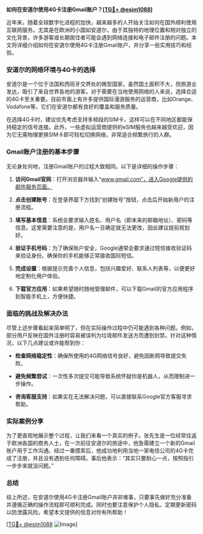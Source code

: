 **如何在安道尔使用4G卡注册Gmail账户？[[TG💪+ @esim1088](https://t.me/s/esim1088)]**

近年来，随着全球数字化进程的加快，越来越多的人开始关注如何在国外顺利使用互联网服务。尤其是在欧洲的小国如安道尔，由于其独特的地理位置和相对独立的文化背景，许多游客或长期居住者可能会遇到网络连接和电子邮件注册的问题。本文将详细介绍如何在安道尔使用4G卡注册Gmail账户，并分享一些实用技巧和经验。

### 安道尔的网络环境与4G卡的选择

安道尔是一个位于法国和西班牙交界处的微型国家，虽然国土面积不大，但旅游业发达，吸引了来自世界各地的游客。对于需要在当地使用网络的人来说，选择合适的4G卡至关重要。目前市面上有许多提供国际漫游服务的运营商，比如Orange、Vodafone等，它们在安道尔都有良好的覆盖和服务质量。

在选择4G卡时，建议优先考虑支持多频段的SIM卡，这样可以在不同地区都能保持稳定的信号连接。此外，一些虚拟运营商提供的eSIM服务也越来越受欢迎，因为它无需物理更换SIM卡即可轻松切换网络，非常适合频繁旅行的人群。

### Gmail账户注册的基本步骤

无论身处何地，注册Gmail账户的过程大致相同。以下是详细的操作步骤：

1. **访问Gmail官网**：打开浏览器并输入“www.gmail.com”，进入Google提供的邮件服务页面。
   
2. **点击创建账号**：在登录界面下方找到“创建账号”按钮，点击后开始新用户的注册流程。

3. **填写基本信息**：系统会要求输入姓名、用户名（即未来的邮箱地址）、密码等信息。这里需要注意的是，用户名一旦确定就无法更改，因此建议提前规划好。

4. **验证手机号码**：为了确保账户安全，Google通常会要求通过短信接收验证码来验证身份。确保你的手机能够正常接收国际短信。

5. **完成设置**：根据提示完善个人信息，包括兴趣爱好、联系人列表等，以便更好地定制化用户体验。

6. **下载官方应用**：如果希望随时随地管理邮件，可以下载Gmail的官方应用程序到智能手机上，方便快捷。

### 面临的挑战及解决办法

尽管上述步骤看起来简单明了，但在实际操作过程中仍可能遇到各种问题。例如，部分用户反映在国外注册时容易被误判为垃圾邮件发送方而遭到封禁。针对这种情况，以下几点建议或许能帮到你：

- **检查网络稳定性**：确保所使用的4G网络信号良好，避免因断网导致提交失败。
  
- **避免频繁尝试**：一次性多次提交可能导致系统怀疑你是机器人，从而限制进一步操作。

- **咨询客服支持**：如果实在无法解决问题，可以直接联系Google官方客服寻求帮助。

### 实际案例分享

为了更直观地展示整个过程，让我们来看一个真实的例子。张先生是一位经常往返于欧洲各国的商务人士，在一次前往安道尔的旅途中，他急需建立一个新的Gmail账户用于工作沟通。经过一番摸索后，他成功地利用当地一家电信公司的4G卡完成了注册，并且没有遇到任何障碍。事后他表示：“其实只要耐心一点，按照指引一步步来就没问题。”

### 总结

综上所述，在安道尔使用4G卡注册Gmail账户并非难事，只要事先做好充分准备并遵循正确的操作流程即可顺利完成。同时也要注意保护个人隐私，定期更新密码以防泄露风险。希望本文提供的信息对你有所帮助！

[[TG💪+ @esim1088](https://t.me/s/esim1088) ![Image](https://i.postimg.cc/4NQfJmqS/Snipaste-2025-05-13-00-14-12.png)]